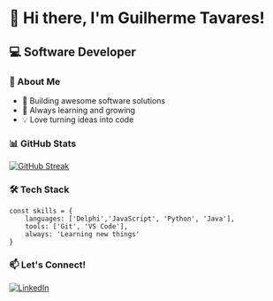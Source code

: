 # 👋 Hi there, I'm Guilherme Tavares!

## 💻 Software Developer 

### 🚀 About Me
- 🔭 Building awesome software solutions
- 🌱 Always learning and growing
- 💡 Love turning ideas into code

### 📊 GitHub Stats
[![GitHub Streak](https://streak-stats.demolab.com/?user=GuilhermeTavares13&theme=dark)](https://git.io/streak-stats)

### 🛠️ Tech Stack
```
const skills = {
    languages: ['Delphi','JavaScript', 'Python', 'Java'],
    tools: ['Git', 'VS Code'],
    always: 'Learning new things'
}
```

### 📫 Let's Connect!
[![LinkedIn](https://img.shields.io/badge/LinkedIn-0077B5?style=for-the-badge&logo=linkedin&logoColor=white)](https://www.linkedin.com/in/guilherme-tavares13/)
